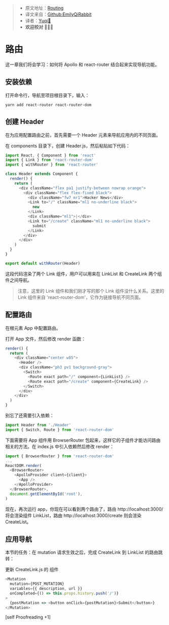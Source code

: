 > * 原文地址：[Routing](https://www.howtographql.com/react-apollo/4-routing/)
> * 译文来自：[Github:EmilyQiRabbit](https://github.com/EmilyQiRabbit/GraphQLTranslation)
> * 译者：[Yuqi🌸](https://github.com/EmilyQiRabbit)
> * **欢迎校对** 🙋‍♀️🎉

# 路由

这一章我们将会学习：如何将 Apollo 和 react-router 结合起来实现导航功能。

## 安装依赖

打开命令行，导航至项目根目录下，输入：

```
yarn add react-router react-router-dom
```

## 创建 Header

在为应用配置路由之前，首先需要一个 Header 元素来导航应用内的不同页面。

在 components 目录下，创建 Header.js，然后粘贴如下代码：

```JavaScript
import React, { Component } from 'react'
import { Link } from 'react-router-dom'
import { withRouter } from 'react-router'

class Header extends Component {
  render() {
    return (
      <div className="flex pa1 justify-between nowrap orange">
        <div className="flex flex-fixed black">
          <div className="fw7 mr1">Hacker News</div>
          <Link to="/" className="ml1 no-underline black">
            new
          </Link>
          <div className="ml1">|</div>
          <Link to="/create" className="ml1 no-underline black">
            submit
          </Link>
        </div>
      </div>
    )
  }
}

export default withRouter(Header)
```

这段代码渲染了两个 Link 组件，用户可以用来在 LinkList 和 CreateLink 两个组件之间导航。

> 注意，这里的 Link 组件和我们刚才写的那个 Link 组件没什么关系。这里的 Link 组件来自 'react-router-dom'，它作为链接导航不同页面。

## 配置路由 

在根元素 App 中配置路由。

打开 App 文件，然后修改 render 函数：

```JavaScript
render() {
  return (
    <div className="center w85">
      <Header />
      <div className="ph3 pv1 background-gray">
        <Switch>
          <Route exact path="/" component={LinkList} />
          <Route exact path="/create" component={CreateLink} />
        </Switch>
      </div>
    </div>
  )
}
```

别忘了还需要引入依赖：

```JavaScript
import Header from './Header'
import { Switch, Route } from 'react-router-dom'
```

下面需要将 App 组件用 BrowserRouter 包起来，这样它的子组件才能访问路由相关的方法。在 index.js 中引入依赖然后修改 render：

```JavaScript
import { BrowserRouter } from 'react-router-dom'
...
ReactDOM.render(
  <BrowserRouter>
    <ApolloProvider client={client}>
      <App />
    </ApolloProvider>
  </BrowserRouter>,
  document.getElementById('root'),
)
```

现在，再次运行 app，你现在可以看到两个路由了，路由 http://localhost:3000/ 将会渲染组件 LinkList，路由 http://localhost:3000/create 则会渲染 CreateList。

## 应用导航

本节的任务：在 mutation 请求生效之后，完成 CreateLink 到 LinkList 的路由跳转：

更新 CreateLink.js 的 <Mutation /> 组件

```JavaScript
<Mutation
  mutation={POST_MUTATION}
  variables={{ description, url }}
  onCompleted={() => this.props.history.push('/')}
>
  {postMutation => <button onClick={postMutation}>Submit</button>}
</Mutation>
```

[self Proofreading +1]
